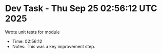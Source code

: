 # Dev Task - Thu Sep 25 02:56:12 UTC 2025
Wrote unit tests for module
- Time: 02:56:12
- Notes: This was a key improvement step.
